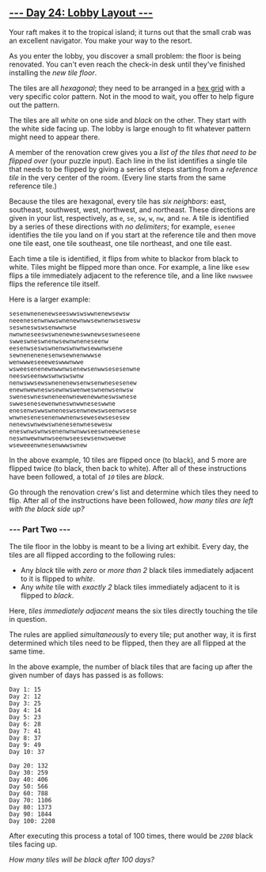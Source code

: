 ## [--- Day 24: Lobby Layout ---](https://adventofcode.com/2020/day/24)
Your raft makes it to the tropical island; it turns out that the small crab
was an excellent navigator. You make your way to the resort.

As you enter the lobby, you discover a small problem: the floor is being
renovated. You can't even reach the check-in desk until they've finished
installing the *new tile floor*.

The tiles are all *hexagonal*; they need to be arranged in a [hex grid](https://en.wikipedia.org/wiki/Hexagonal_tiling) with a
very specific color pattern. Not in the mood to wait, you offer to help
figure out the pattern.

The tiles are all *white* on one side and *black* on the other. They start with
the white side facing up. The lobby is large enough to fit whatever pattern
might need to appear there.

A member of the renovation crew gives you a *list of the tiles that need to
be flipped over* (your puzzle input). Each line in the list identifies a
single tile that needs to be flipped by giving a series of steps starting
from a *reference tile* in the very center of the room. (Every line starts
from the same reference tile.)

Because the tiles are hexagonal, every tile has *six neighbors*: east,
southeast, southwest, west, northwest, and northeast. These directions are
given in your list, respectively, as `e`, `se`, `sw`, `w`, `nw`, and `ne`. A tile is
identified by a series of these directions with *no delimiters*; for example,
`esenee` identifies the tile you land on if you start at the reference tile
and then move one tile east, one tile southeast, one tile northeast, and
one tile east.

Each time a tile is identified, it flips from white to blackor from black
to white. Tiles might be flipped more than once. For example, a line like
`esew` flips a tile immediately adjacent to the reference tile, and a line
like `nwwswee` flips the reference tile itself.

Here is a larger example:

```
sesenwnenenewseeswwswswwnenewsewsw
neeenesenwnwwswnenewnwwsewnenwseswesw
seswneswswsenwwnwse
nwnwneseeswswnenewneswwnewseswneseene
swweswneswnenwsewnwneneseenw
eesenwseswswnenwswnwnwsewwnwsene
sewnenenenesenwsewnenwwwse
wenwwweseeeweswwwnwwe
wsweesenenewnwwnwsenewsenwwsesesenwne
neeswseenwwswnwswswnw
nenwswwsewswnenenewsenwsenwnesesenew
enewnwewneswsewnwswenweswnenwsenwsw
sweneswneswneneenwnewenewwneswswnese
swwesenesewenwneswnwwneseswwne
enesenwswwswneneswsenwnewswseenwsese
wnwnesenesenenwwnenwsewesewsesesew
nenewswnwewswnenesenwnesewesw
eneswnwswnwsenenwnwnwwseeswneewsenese
neswnwewnwnwseenwseesewsenwsweewe
wseweeenwnesenwwwswnew
```

In the above example, 10 tiles are flipped once (to black), and 5 more are
flipped twice (to black, then back to white). After all of these
instructions have been followed, a total of *`10`* tiles are *black*.

Go through the renovation crew's list and determine which tiles they need
to flip. After all of the instructions have been followed, *how many tiles
are left with the black side up?*

### --- Part Two ---
The tile floor in the lobby is meant to be a living art exhibit. Every day,
the tiles are all flipped according to the following rules:

 + Any *black* tile with *zero* or *more than 2* black tiles immediately
   adjacent to it is flipped to *white*.
 + Any *white* tile with *exactly 2* black tiles immediately adjacent to it
   is flipped to *black*.

Here, *tiles immediately adjacent* means the six tiles directly touching the
tile in question.

The rules are applied *simultaneously* to every tile; put another way, it is
first determined which tiles need to be flipped, then they are all flipped
at the same time.

In the above example, the number of black tiles that are facing up after
the given number of days has passed is as follows:

```
Day 1: 15
Day 2: 12
Day 3: 25
Day 4: 14
Day 5: 23
Day 6: 28
Day 7: 41
Day 8: 37
Day 9: 49
Day 10: 37

Day 20: 132
Day 30: 259
Day 40: 406
Day 50: 566
Day 60: 788
Day 70: 1106
Day 80: 1373
Day 90: 1844
Day 100: 2208
```

After executing this process a total of 100 times, there would be *`2208`*
black tiles facing up.

*How many tiles will be black after 100 days?*

